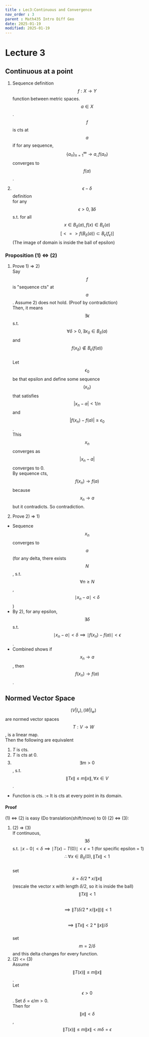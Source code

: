 ```yaml
---
title : Lec3:Continuous and Convergence
nav_order : 3
parent : Math435 Intro Diff Geo
date: 2025-01-19
modified: 2025-01-19
---
```

# Lecture 3
## Continuous at a point
1) Sequence definition  
$$f : X \to Y $$ function between metric spaces. $$a\in X$$.  
$$f$$ is cts at $$a$$ if for any sequence,  
$$\{a_n\}_{n=1}^{\infty} \to a, f(a_n) $$ converges to $$f(a)$$.  

2) $$\epsilon - \delta$$ definition  
for any $$\epsilon > 0, \exists \delta$$ s.t. for all $$x \in B_{\delta}(a), f(x) \in B_{\epsilon}(a)$$     $$[<=>f(B_{\delta}(a)) \subset B_{\epsilon}(f_\epsilon)]$$ (The image of domain is inside the ball of epsilon)

### Proposition (1) <=> (2)  
1) Prove 1) => 2)  
Say $$f$$ is "sequence cts" at $$a$$. Assume 2) does not hold. (Proof by contradiction)  
Then, it means $$\exists \epsilon$$ s.t. $$ \forall \delta > 0, \exists x_\delta \in B_{\delta}(a)$$ and $$f(x_\delta) \notin B_{\epsilon}(f(a))$$  
Let $$\epsilon_0$$ be that epsilon and define some sequence $$(x_n)$$ that satisfies $$|x_n - a| < 1/n$$ and $$|f(x_n) - f(a)| \ge \epsilon_0$$.  
This $${x_n}$$ converges as $$|x_n - a|$$ converges to 0.  
By sequence cts, $$f(x_n) \to f(a)$$ because $$x_n \to a$$ but it contradicts. So contradiction. 

2) Prove 2) => 1)  
* Sequence $${x_n}$$ converges to $$a$$ (for any delta, there exists $$N$$, s.t. $$\forall n \ge N$$, $$\mid x_n - a \mid < \delta$$)  
* By 2), for any epsilon, $$\exists \delta$$ s.t. $$\mid x_n - a \mid < \delta \implies \mid f(x_n) - f(a) \mid < \epsilon$$. 
* Combined shows if $${x_n} \to a$$, then $$f(x_n) \to f(a)$$. 

## Normed Vector Space  
$$(V | l_v), (W | l_w)$$ are normed vector spaces  
$$T:V \to W$$, is a linear map.  
Then the following are equivalent  
1) $T$ is cts.  
2) $T$ is cts at 0.  
3) $$\exists m>0$$, s.t. $$\|Tx\| \le m\|x\|, \forall x \in V$$. 

* Function is cts. := It is cts at every point in its domain.  

#### Proof 
(1) <=> (2) is easy (Do translation(shift/move) to 0)
(2) <=> (3):  
1. (2) => (3)  
If continuous, $$\exists \delta$$ s.t. $\mid x - 0 \mid < \delta \implies \mid T(x) - T(0) \mid < \epsilon = 1$ (for specific epsilon = 1)  
$$\therefore \forall x \in B_\delta (0), \| Tx \| < 1$$  
set $$\tilde{x} = \delta/2 * x/{\| x \|}$$ (rescale the vector x with length $\delta/2$, so it is inside the ball)  
$$\| T \tilde{x} \| < 1$$  
$$ \implies \| T (\delta/2 * x/{\| x \|}) \| < 1$$  
$$ \implies \| Tx \| < 2*{\| x \|} / \delta $$  
set $$m = 2/\delta$$ and this delta changes for every function.  
2. (2) <= (3)  
Assume $$\| T(x) \| \le m \| x \| $$.  
Let $$ \epsilon > 0$$. Set $\delta = \epsilon / m >0$.  
Then for $$\| x \| < \delta $$,  
$$\| T(x) \| \le m \| x \| < m \delta = \epsilon$$  
